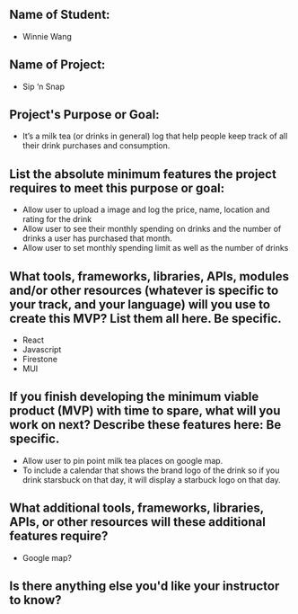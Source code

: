 ## Name of Student: 
* Winnie Wang
## Name of Project: 
* Sip ‘n Snap
## Project's Purpose or Goal: 
* It’s a milk tea (or drinks in general) log that help people keep track of all their drink purchases and consumption. 
## List the absolute minimum features the project requires to meet this purpose or goal:
* Allow user to upload a image and log the price, name, location and rating for the drink
* Allow user to see their monthly spending on drinks and the number of drinks a user has purchased that month.
* Allow user to set monthly spending limit as well as the number of drinks
## What tools, frameworks, libraries, APIs, modules and/or other resources (whatever is specific to your track, and your language) will you use to create this MVP? List them all here. Be specific.
* React
* Javascript
* Firestone
* MUI
## If you finish developing the minimum viable product (MVP) with time to spare, what will you work on next? Describe these features here: Be specific.
* Allow user to pin point milk tea places on google map.
* To include a calendar that shows the brand logo of the drink so if you drink starsbuck on that day, it will display a starbuck logo on that day.
## What additional tools, frameworks, libraries, APIs, or other resources will these additional features require?
* Google map?
## Is there anything else you'd like your instructor to know?
